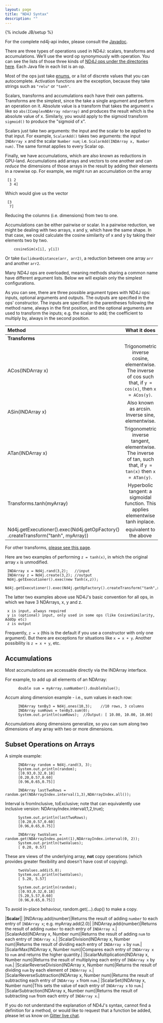 ```yaml
---
layout: page
title: "ND4J Syntax"
description: ""
---
```

{% include JB/setup %}

For the complete nd4j-api index, please consult the [Javadoc](../doc).

There are three types of operations used in ND4J: scalars, transforms and accumulations. We’ll use the word op synonymously with operation. You can see the lists of those three kinds of [ND4J ops under the directories here]( https://github.com/deeplearning4j/nd4j/blob/master/nd4j-backends/nd4j-api-parent/nd4j-api/src/main/java/org/nd4j/linalg/api/ops/impl
). Each Java file in each list is an op. 

Most of the ops just take [enums](https://docs.oracle.com/javase/tutorial/java/javaOO/enum.html), or a list of discrete values that you can autocomplete. Activation functions are the exception, because they take strings such as `"relu"` or `"tanh"`. 

Scalars, transforms and accumulations each have their own patterns. Transforms are the simplest, since the take a single argument and perform an operation on it. Absolute value is a transform that takes the argument `x` like so `abs(IComplexNDArray ndarray)` and produces the result which is the absolute value of x. Similarly, you would apply to the sigmoid transform `sigmoid()` to produce the "sigmoid of x".

Scalars just take two arguments: the input and the scalar to be applied to that input. For example, `ScalarAdd()` takes two arguments: the input `INDArray x` and the scalar `Number num`; i.e. `ScalarAdd(INDArray x, Number num)`. The same format applies to every Scalar op. 

Finally, we have accumulations, which are also known as reductions in GPU-land. Accumulations add arrays and vectors to one another and can *reduce* the dimensions of those arrays in the result by adding their elements in a rowwise op. For example, we might run an accumulation on the array 

     [1 2
      3 4]

Which would give us the vector

     [3
      7]

Reducing the columns (i.e. dimensions) from two to one.

Accumulations can be either pairwise or scalar. In a pairwise reduction, we might be dealing with two arrays, x and y, which have the same shape. In that case, we could calculate the cosine similarity of x and y by taking their elements two by two. 

        cosineSim(x[i], y[i])

Or take `EuclideanDistance(arr, arr2)`, a reduction between one array `arr` and another `arr2`.

Many ND4J ops are overloaded, meaning methods sharing a common name have different argument lists. Below we will explain only the simplest configurations.

As you can see, there are three possible argument types with ND4J ops: inputs, optional arguments and outputs. The outputs are specified in the ops' constructor. The inputs are specified in the parentheses following the method name, always in the first position, and the optional arguments are used to transform the inputs; e.g. the scalar to add; the coefficient to multiply by, always in the second position. 

|Method| What it does |
|:----|:-------------:|
|**Transforms**||
|ACos(INDArray x)|Trigonometric inverse cosine, elementwise. The inverse of cos such that, if `y = cos(x)`, then `x = ACos(y)`.|
|ASin(INDArray x)|Also known as arcsin. Inverse sine, elementwise.|
|ATan(INDArray x)|Trigonometric inverse tangent, elementwise. The inverse of tan, such that, if `y = tan(x)` then `x = ATan(y)`.|
|Transforms.tanh(myArray)|Hyperbolic tangent: a sigmoidal function. This applies elementwise tanh inplace.|
|Nd4j.getExecutioner().exec(Nd4j.getOpFactory() .createTransform("tanh", myArray))|equivalent to the above|

For other transforms, [please see this page](https://github.com/deeplearning4j/nd4j/blob/master/nd4j-backends/nd4j-api-parent/nd4j-api/src/main/java/org/nd4j/linalg/ops/transforms/Transforms.java).

Here are two examples of performing `z = tanh(x)`, in which the original array `x` is unmodified.

     INDArray x = Nd4j.rand(3,2);	//input
     INDArray z = Nd4j.create(3,2); //output
     Nd4j.getExecutioner().exec(new Tanh(x,z));
     Nd4j.getExecutioner().exec(Nd4j.getOpFactory().createTransform("tanh",x,z));
 
The latter two examples above use ND4J's basic convention for all ops, in which we have 3 NDArrays, x, y and z.

     x is input, always required
     y is (optional) input, only used in some ops (like CosineSimilarity, AddOp etc)
     z is output

Frequently, `z = x` (this is the default if you use a constructor with only one argument). But there are exceptions for situations like `x = x + y`. Another possibility is `z = x + y`, etc.

## Accumulations  

Most accumulations are accessable directly via the INDArray interface.

For example, to add up all elements of an NDArray: 

          double sum = myArray.sumNumber().doubleValue();

Accum along dimension example - i.e., sum values in each row:

          INDArray tenBy3 = Nd4j.ones(10,3);	//10 rows, 3 columns
          INDArray sumRows = tenBy3.sum(0);
          System.out.println(sumRows);	//Output: [ 10.00, 10.00, 10.00]

Accumulations along dimensions generalize, so you can sum along two dimensions of any array with two or more dimensions.
 
## Subset Operations on Arrays

A simple example:
 
          INDArray random = Nd4j.rand(3, 3);
          System.out.println(random);
          [[0.93,0.32,0.18]
          [0.20,0.57,0.60]
          [0.96,0.65,0.75]]
 
          INDArray lastTwoRows = random.get(NDArrayIndex.interval(1,3),NDArrayIndex.all());

Interval is fromInclusive, toExclusive; note that can equivalently use inclusive version: NDArrayIndex.interval(1,2,true);

          System.out.println(lastTwoRows);
          [[0.20,0.57,0.60]
          [0.96,0.65,0.75]]
 
          INDArray twoValues = random.get(NDArrayIndex.point(1),NDArrayIndex.interval(0, 2));
          System.out.println(twoValues);
          [ 0.20, 0.57]
 
These are views of the underlying array, **not** copy operations (which provides greater flexibility and doesn't have cost of copying).

          twoValues.addi(5.0);
          System.out.println(twoValues);
          [ 5.20, 5.57]
           
          System.out.println(random);
          [[0.93,0.32,0.18]
          [5.20,5.57,0.60]
          [0.96,0.65,0.75]]
 
To avoid in-place behaviour, random.get(...).dup() to make a copy.

|**Scalar**||
|INDArray.add(number)|Returns the result of adding `number` to each entry of `INDArray x`; e.g. myArray.add(2.0)|
|INDArray.addi(number)|Returns the result of adding `number` to each entry of `INDArray x`.|
|ScalarAdd(INDArray x, Number num)|Returns the result of adding `num` to each entry of `INDArray x`.|
|ScalarDivision(INDArray x, Number num)|Returns the result of dividing each entry of `INDArray x` by `num`.|
|ScalarMax(INDArray x, Number num)|Compares each entry of `INDArray x` to `num` and returns the higher quantity.|
|ScalarMultiplication(INDArray x, Number num)|Returns the result of multiplying each entry of `INDArray x` by `num`.|
|ScalarReverseDivision(INDArray x, Number num)|Returns the result of dividing `num` by each element of `INDArray x`.|
|ScalarReverseSubtraction(INDArray x, Number num)|Returns the result of subtracting each entry of `INDArray x` from `num`.|
|ScalarSet(INDArray x, Number num)|This sets the value of each entry of `INDArray x` to `num`.|
|ScalarSubtraction(INDArray x, Number num)|Returns the result of subtracting `num` from each entry of `INDArray x`.|


If you do not understand the explanation of ND4J's syntax, cannot find a definition for a method, or would like to request that a function be added, please let us know on [Gitter live chat](https://gitter.im/deeplearning4j/deeplearning4j).
